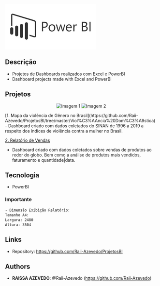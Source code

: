 
<a href="url"><img src="https://github.com/Raii-Azevedo/ProPowerBI/blob/master/Imagens/BI-logo.png" align="center" height="150" width="300" ></a>
 
## Descrição
- Projetos de Dashboards realizados com Excel e PowerBI
- Dashboard projects made with Excel and PowerBI

## Projetos

<p align="center">
  <img src=![](https://github.com/Raii-Azevedo/ProjetosBI/blob/master/Viol%C3%AAncia%20Dom%C3%A9stica/Mapa%20Viol%C3%AAncia%20G%C3%AAnero.gif width="400" alt="Imagem 1">
  <img src=![](https://github.com/Raii-Azevedo/ProjetosBI/blob/master/Relatório%20de%20Vendas/Relatório%20de%20Vendas.gif) width="400" alt="Imagem 2">
</p>
 [1. Mapa da violência de Gênero no Brasil](https://github.com/Raii-Azevedo/ProjetosBI/tree/master/Viol%C3%AAncia%20Dom%C3%A9stica)
  - Dashboard criado com dados coletados do SINAN de 1996 a 2019 a respeito dos índices de violência contra a mulher no Brasil.


 [2. Relatório de Vendas](https://github.com/Raii-Azevedo/ProjetosBI/tree/master/Relatório%20de%20Vendas)
  - Dashboard criado com dados coletados sobre vendas de produtos ao redor do globo. Bem como a análise de produtos mais vendidos, faturamento e quantidade|data.
   

## Tecnologia
 - PowerBI
 
### Importante
    - Dimensão Exibição Relatório:
    Tamanho A4:
    Largura: 2480
    Altura: 3504
 
## Links
 
  - Repository: https://github.com/Raii-Azevedo/ProjetosBI
 
 
## Authors
 
* **RAISSA AZEVEDO**: @Raii-Azevedo (https://github.com/Raii-Azevedo)
